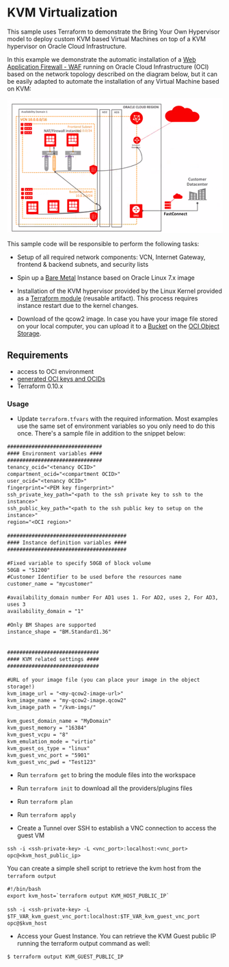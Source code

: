 KVM Virtualization
==================

This sample uses Terraform to demonstrate the Bring Your Own Hypervisor model to deploy custom KVM based Virtual Machines on top of a KVM hypervisor on Oracle Cloud Infrastructure.

In this example we demonstrate the automatic installation of a [Web Application Firewall - WAF](https://en.wikipedia.org/wiki/Web_application_firewall) running on Oracle Cloud Infrastructure (OCI) based on the network topology described on the diagram below, but it can be easily adapted to automate the installation of any Virtual Machine based on KVM:

![Network Topology](./images/network-topology.png)

This sample code will be responsible to perform the following tasks:

- Setup of all required network components: VCN, Internet Gateway, frontend & backend subnets, and security lists

- Spin up a [Bare Metal](https://docs.us-phoenix-1.oraclecloud.com/Content/Compute/Concepts/computeoverview.htm) Instance based on Oracle Linux 7.x image

-	Installation of the KVM hypervisor provided by the Linux Kernel provided as a [Terraform module](https://www.terraform.io/docs/modules/usage.html) (reusable artifact). This process requires instance restart due to the kernel changes.

-	Download of the qcow2 image. In case you have your image file stored on your local computer, you can upload it to a [Bucket](https://docs.us-phoenix-1.oraclecloud.com/Content/Object/Tasks/managingbuckets.htm) on the [OCI Object Storage](https://docs.us-phoenix-1.oraclecloud.com/Content/Object/Concepts/overview.htm).

Requirements
------------

- access to OCI environment
- [generated OCI keys and OCIDs](https://docs.us-phoenix-1.oraclecloud.com/Content/API/Concepts/apisigningkey.htm?Highlight=user)
- Terraform 0.10.x


### Usage

- Update `terraform.tfvars` with the required information. Most examples use the same set of environment variables so you only need to do this once. There's a sample file in addition to the snippet below:

```
###############################
#### Environment variables ####
###############################
tenancy_ocid="<tenancy OCID>"
compartment_ocid="<compartment OCID>"
user_ocid="<tenancy OCID>"
fingerprint="<PEM key fingerprint>"
ssh_private_key_path="<path to the ssh private key to ssh to the instance>"
ssh_public_key_path="<path to the ssh public key to setup on the instance>"
region="<OCI region>"

#######################################
#### Instance definition variables ####
#######################################

#Fixed variable to specify 50GB of block volume
50GB = "51200"
#Customer Identifier to be used before the resources name
customer_name = "mycustomer"

#availability_domain number For AD1 uses 1. For AD2, uses 2, For AD3, uses 3
availability_domain = "1"

#Only BM Shapes are supported
instance_shape = "BM.Standard1.36"


##############################
#### KVM related settings ####
##############################

#URL of your image file (you can place your image in the object storage!)
kvm_image_url = "<my-qcow2-image-url>"
kvm_image_name = "my-qcow2-image.qcow2"
kvm_image_path = "/kvm-imgs/"

kvm_guest_domain_name = "MyDomain"
kvm_guest_memory = "16384"
kvm_guest_vcpu = "8"
kvm_emulation_mode = "virtio"
kvm_guest_os_type = "linux"
kvm_guest_vnc_port = "5901"
kvm_guest_vnc_pwd = "Test123"
```

- Run `terraform get` to bring the module files into the workspace

- Run `terraform init` to download all the providers/plugins files

- Run `terraform plan`

- Run `terraform apply`

- Create a Tunnel over SSH to establish a VNC connection to access the guest VM

```
ssh -i <ssh-private-key> -L <vnc_port>:localhost:<vnc_port> opc@<kvm_host_public_ip>
```

You can create a simple shell script to retrieve the kvm host from the `terraform output`

```
#!/bin/bash
export kvm_host=`terraform output KVM_HOST_PUBLIC_IP`

ssh -i <ssh-private-key> -L $TF_VAR_kvm_guest_vnc_port:localhost:$TF_VAR_kvm_guest_vnc_port opc@$kvm_host
```

-	Access your Guest Instance. You can retrieve the KVM Guest public IP running the terraform output command as well:

```
$ terraform output KVM_GUEST_PUBLIC_IP
```
